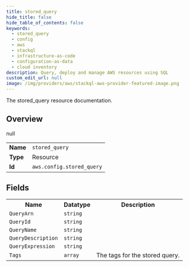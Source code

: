 ```yaml
---
title: stored_query
hide_title: false
hide_table_of_contents: false
keywords:
  - stored_query
  - config
  - aws
  - stackql
  - infrastructure-as-code
  - configuration-as-data
  - cloud inventory
description: Query, deploy and manage AWS resources using SQL
custom_edit_url: null
image: /img/providers/aws/stackql-aws-provider-featured-image.png
---
```

The stored_query resource documentation.

## Overview
<table><tbody>
<tr><td><b>Name</b></td><td><code>stored_query</code></td></tr>
<tr><td><b>Type</b></td><td>Resource</td></tr>
null
<tr><td><b>Id</b></td><td><code>aws.config.stored_query</code></td></tr>
</tbody></table>

## Fields
<table><tbody>
<tr><th>Name</th><th>Datatype</th><th>Description</th></tr>
<tr><td><code>QueryArn</code></td><td><code>string</code></td><td></td></tr><tr><td><code>QueryId</code></td><td><code>string</code></td><td></td></tr><tr><td><code>QueryName</code></td><td><code>string</code></td><td></td></tr><tr><td><code>QueryDescription</code></td><td><code>string</code></td><td></td></tr><tr><td><code>QueryExpression</code></td><td><code>string</code></td><td></td></tr><tr><td><code>Tags</code></td><td><code>array</code></td><td>The tags for the stored query.</td></tr>
</tbody></table>